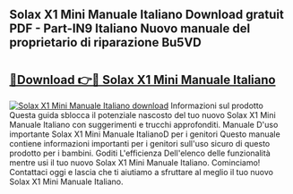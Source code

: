## Solax X1 Mini Manuale Italiano Download gratuit PDF - Part-IN9 Italiano Nuovo manuale del proprietario di riparazione Bu5VD

# <h2><a href="http://df95u9.blite.top/?on=Solax+X1+Mini+Manuale+Italiano">🔗Download 👉🔴 Solax X1 Mini Manuale Italiano</a></h2>

[![Solax X1 Mini Manuale Italiano download](https://i.imgur.com/lujVjoI.png)](http://df95u9.blite.top/?on=Solax+X1+Mini+Manuale+Italiano)
Informazioni sul prodotto Questa guida sblocca il potenziale nascosto del tuo nuovo Solax X1 Mini Manuale Italiano con suggerimenti e trucchi approfonditi. Manuale D'uso importante Solax X1 Mini Manuale ItalianoD per i genitori Questo manuale contiene informazioni importanti per i genitori sull'uso sicuro di questo prodotto per i bambini. Goditi L'efficienza Dell'elenco delle funzionalità mentre usi il tuo nuovo Solax X1 Mini Manuale Italiano. Cominciamo! Contattaci oggi e lascia che ti aiutiamo a sfruttare al meglio il tuo nuovo Solax X1 Mini Manuale Italiano.
